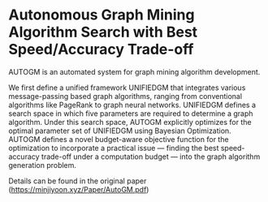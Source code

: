 # Autonomous Graph Mining Algorithm Search with Best Speed/Accuracy Trade-off

AUTOGM is an automated system for graph mining algorithm development. 

We first define a unified framework UNIFIEDGM that integrates various message-passing based graph algorithms, ranging from conventional
algorithms like PageRank to graph neural networks.
UNIFIEDGM defines a search space in which five parameters are required to determine a graph algorithm. 
Under this search space, AUTOGM explicitly optimizes for the optimal parameter set of UNIFIEDGM using Bayesian Optimization. 
AUTOGM defines a novel budget-aware objective function for the optimization to incorporate a practical issue — finding the best speed-accuracy trade-off under a computation budget — into the
graph algorithm generation problem.

Details can be found in the original paper (https://minjiyoon.xyz/Paper/AutoGM.pdf)
